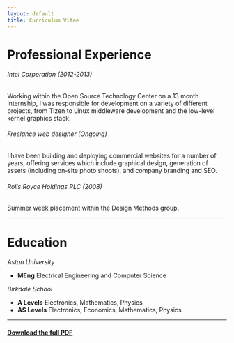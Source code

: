 ```yaml
---
layout: default
title: Curriculum Vitae
---
```


# Professional Experience

###### Intel Corporation   (2012-2013)
Working within the Open Source Technology Center on a 13 month internship, I was
responsible for development on a variety of different projects, from Tizen to
Linux middleware development and the low-level kernel graphics stack.

###### Freelance web designer (Ongoing)

I have been building and deploying commercial websites for a number of years,
offering services which include graphical design, generation of assets
(including on-site photo shoots), and company branding and SEO.

###### Rolls Royce Holdings PLC (2008)
Summer week placement within the Design Methods group.

----

# Education

*Aston University*

* **MEng** Electrical Engineering and Computer Science

*Birkdale School*

* **A Levels** Electronics, Mathematics, Physics
* **AS Levels** Electronics, Economics, Mathematics, Physics

----

#### [Download the full PDF](/assets/cv.pdf)
